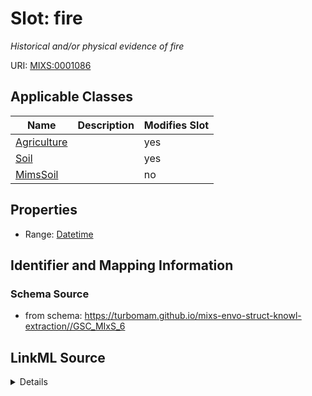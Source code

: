 # Slot: fire


_Historical and/or physical evidence of fire_



URI: [MIXS:0001086](https://w3id.org/mixs/0001086)



<!-- no inheritance hierarchy -->




## Applicable Classes

| Name | Description | Modifies Slot |
| --- | --- | --- |
[Agriculture](Agriculture.md) |  |  yes  |
[Soil](Soil.md) |  |  yes  |
[MimsSoil](MimsSoil.md) |  |  no  |







## Properties

* Range: [Datetime](Datetime.md)





## Identifier and Mapping Information







### Schema Source


* from schema: https://turbomam.github.io/mixs-envo-struct-knowl-extraction//GSC_MIxS_6




## LinkML Source

<details>
```yaml
name: fire
description: Historical and/or physical evidence of fire
title: history/fire
notes:
- history
from_schema: https://turbomam.github.io/mixs-envo-struct-knowl-extraction//GSC_MIxS_6
rank: 1000
slot_uri: MIXS:0001086
multivalued: false
alias: fire
domain_of:
- Agriculture
- Soil
range: datetime

```
</details>
